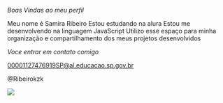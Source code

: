 *Boas Vindas ao meu perfil*

Meu nome é Samira Ribeiro
Estou estudando na alura
Estou me desenvolvendo na linguagem JavaScript
Utilizo esse espaço para minha organização e compartilhamento dos meus projetos desenvolvidos

*Voce entrar em contato comigo*

00001127476919SP@al.educacao.sp.gov.br
 
 @Ribeirokzk


![](https://media1.tenor.com/m/jvsVBSMabc4AAAAC/rose-cat-give-give-rose-to-cat.gif)


 
